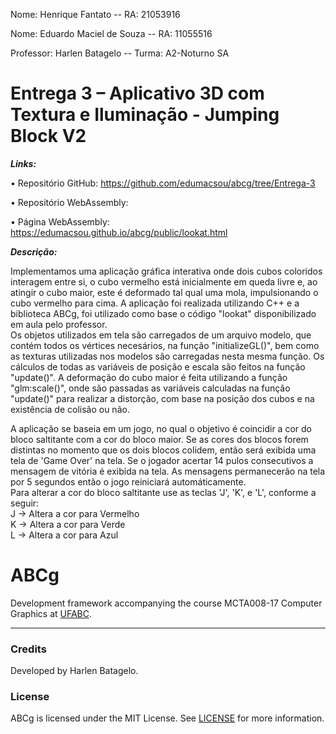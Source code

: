 Nome: Henrique Fantato                                                     --                                              RA: 21053916   

Nome: Eduardo Maciel de Souza                                              --                                              RA: 11055516

Professor: Harlen Batagelo                                                 --                                      Turma: A2-Noturno SA

       
# Entrega 3 – Aplicativo 3D com Textura e Iluminação - Jumping Block V2

***Links:***

   •	Repositório GitHub: https://github.com/edumacsou/abcg/tree/Entrega-3
  
   •	Repositório WebAssembly: 
  
   •	Página WebAssembly: https://edumacsou.github.io/abcg/public/lookat.html
  


***Descrição:***

  Implementamos uma aplicação gráfica interativa onde dois cubos coloridos interagem entre si, o cubo vermelho está inicialmente em queda livre e, ao atingir o cubo maior, este é deformado tal qual uma mola, impulsionando o cubo vermelho para cima. A aplicação foi realizada utilizando C++ e a biblioteca ABCg, foi utilizado como base o código "lookat" disponibilizado em aula pelo professor.  
  Os objetos utilizados em tela são carregados de um arquivo modelo, que contém todos os vértices necesários, na função "initializeGL()", bem como as texturas utilizadas nos modelos são carregadas nesta mesma função. Os cálculos de todas as variáveis de posição e escala são feitos na função "update()". A deformação do cubo maior é feita utilizando a função "glm:scale()", onde são passadas as variáveis calculadas na função "update()" para realizar a distorção, com base na posição dos cubos e na existência de colisão ou não.

  A aplicação se baseia em um jogo, no qual o objetivo é coincidir a cor do bloco saltitante com a cor do bloco maior. Se as cores dos blocos forem distintas no momento que os dois blocos colidem, então será exibida uma tela de 'Game Over' na tela.
  Se o jogador acertar 14 pulos consecutivos a mensagem de vitória é exibida na tela.
  As mensagens permanecerão na tela por 5 segundos então o jogo reiniciará automáticamente.  
  Para alterar a cor do bloco saltitante use as teclas 'J', 'K', e 'L', conforme a seguir:  
  J -> Altera a cor para Vermelho  
  K -> Altera a cor para Verde  
  L -> Altera a cor para Azul  
 

ABCg
======

Development framework accompanying the course MCTA008-17 Computer Graphics at [UFABC](https://www.ufabc.edu.br/).

----

### Credits

Developed by Harlen Batagelo.

### License

ABCg is licensed under the MIT License. See [LICENSE](https://github.com/hbatagelo/abcg/blob/main/LICENSE) for more information.
